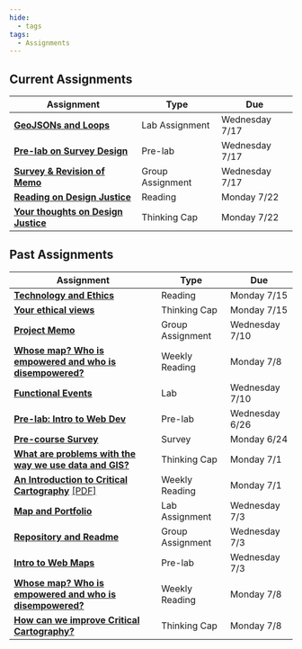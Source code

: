 ```yaml
---
hide:
  - tags
tags:
  - Assignments
---
```

## Current Assignments

|Assignment|Type|Due|
|-----------|----|---|
|[**GeoJSONs and Loops**](./week3/lab_assignment.md)|Lab Assignment|Wednesday 7/17|
|[**Pre-lab on Survey Design**](./week3/prelab.md)|Pre-lab|Wednesday 7/17|
|[**Survey & Revision of Memo**](./week3/group_assignment.md)|Group Assignment|Wednesday 7/17|
|[**Reading on Design Justice**](./week4/reading.md)|Reading|Monday 7/22|
|[**Your thoughts on Design Justice**](./week4/thinking_cap.md)|Thinking Cap|Monday 7/22|

## Past Assignments

|Assignment|Type|Due|
|-----------|----|---|
|[**Technology and Ethics**](./week3/reading.md)|Reading|Monday 7/15|
|[**Your ethical views**](./week3/thinking_cap.md)|Thinking Cap|Monday 7/15|
|[**Project Memo**](./week2/group_assignment.md)|Group Assignment|Wednesday 7/10|
|[**Whose map? Who is empowered and who is disempowered?**](./week2/reading.md)|Weekly Reading|Monday 7/8|
|[**Functional Events**](./week2/lab_assignment.md)|Lab|Wednesday 7/10|
|[**Pre-lab: Intro to Web Dev**](./week1/prelab.md)|Pre-lab|Wednesday 6/26|
|[**Pre-course Survey**](week0.md)|Survey|Monday 6/24|
|[**What are problems with the way we use data and GIS?**](./thinking_cap.md)|Thinking Cap|Monday 7/1|
[**An Introduction to Critical Cartography**](./week1/reading.md) [[PDF]](../../materials/readings/An_Introduction_to_Critical_Cartography.pdf)|Weekly Reading|Monday 7/1|
|[**Map and Portfolio**](./week1/lab_assignment.md)|Lab Assignment|Wednesday 7/3|
|[**Repository and Readme**](./week1/group_assignment.md)|Group Assignment|Wednesday 7/3|
|[**Intro to Web Maps**](./week2/prelab.md)|Pre-lab|Wednesday 7/3|
|[**Whose map? Who is empowered and who is disempowered?**](./week2/reading.md)|Weekly Reading|Monday 7/8|
|[**How can we improve Critical Cartography?**](./week2/thinking_cap.md)|Thinking Cap|Monday 7/8|